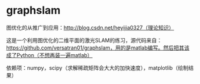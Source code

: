 # graphslam
图优化的从推广到应用：http://blog.csdn.net/heyijia0327（理论知识）

这是一个利用图优化的二维平面的激光SLAM的练习，源代码来自：https://github.com/versatran01/graphslam，用的是matlab编写。然后把其该成了Python（不想再装一遍matlab）

依赖项：numpy，scipy（求解稀疏矩阵会大大的加快速度），matplotlib（绘制结果）
